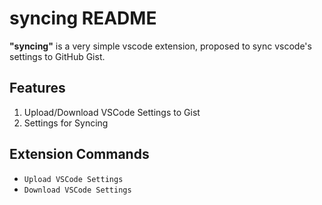 # syncing README

**"syncing"** is a very simple vscode extension, proposed to sync vscode's settings to GitHub Gist.

## Features

1. Upload/Download VSCode Settings to Gist
2. Settings for Syncing

## Extension Commands

* `Upload VSCode Settings`
* `Download VSCode Settings`
